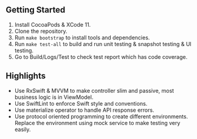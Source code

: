## Getting Started
1. Install CocoaPods & XCode 11.
1. Clone the repository.
1. Run `make bootstrap` to install tools and dependencies.
1. Run `make test-all` to build and run unit testing & snapshot testing & UI testing. 
1. Go to Build/Logs/Test to check test report which has code coverage.

## Highlights
* Use RxSwift & MVVM to make controller slim and passive, most business logic is in ViewModel.
* Use SwiftLint to enforce Swift style and conventions.
* Use materialize operator to handle API response errors.
* Use protocol oriented programming to create different environments. Replace the environment using mock service to make testing very easily.
